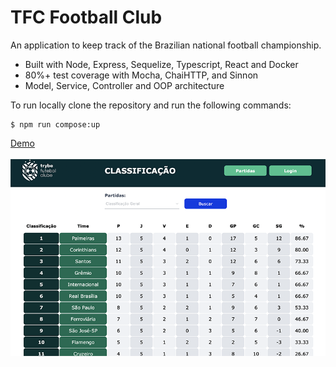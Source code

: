 # TFC Football Club

An application to keep track of the Brazilian national football championship.

  - Built with Node, Express, Sequelize, Typescript, React and Docker  
  - 80%+ test coverage with Mocha, ChaiHTTP, and Sinnon
  - Model, Service, Controller and OOP architecture
  
To run locally clone the repository and run the following commands:
<br>

```
$ npm run compose:up
```
<a href="https://tfc-deploy.vercel.app/leaderboard">Demo</a>
<br>
<br>
<a href="https://tfc-deploy.vercel.app/leaderboard"><img src="./tfc.png"/></a>

